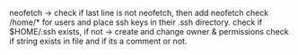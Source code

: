
neofetch -> check if last line is not neofetch, then add neofetch
check /home/* for users and place ssh keys in their .ssh directory.
check if $HOME/.ssh exists, if not -> create and change owner & permissions
check if string exists in file and if its a comment or not.